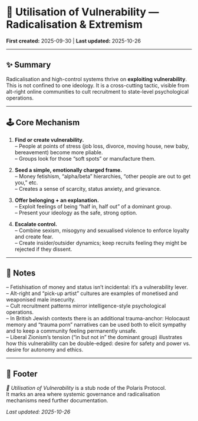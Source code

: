 # 🧠 Utilisation of Vulnerability — Radicalisation & Extremism  
**First created:** 2025-09-30 | **Last updated:** 2025-10-26  

---

## ✨ Summary  

Radicalisation and high-control systems thrive on **exploiting vulnerability**. This is not confined to one ideology. It is a cross-cutting tactic, visible from alt-right online communities to cult recruitment to state-level psychological operations.

---

## 🕹️ Core Mechanism  

1. **Find or create vulnerability.**  
   – People at points of stress (job loss, divorce, moving house, new baby, bereavement) become more pliable.  
   – Groups look for those “soft spots” or manufacture them.

2. **Seed a simple, emotionally charged frame.**  
   – Money fetishism, “alpha/beta” hierarchies, “other people are out to get you,” etc.  
   – Creates a sense of scarcity, status anxiety, and grievance.

3. **Offer belonging + an explanation.**  
   – Exploit feelings of being “half in, half out” of a dominant group.  
   – Present your ideology as the safe, strong option.

4. **Escalate control.**  
   – Combine sexism, misogyny and sexualised violence to enforce loyalty and create fear.  
   – Create insider/outsider dynamics; keep recruits feeling they might be rejected if they dissent.

---

## 🧠 Notes  

– Fetishisation of money and status isn’t incidental: it’s a vulnerability lever.  
– Alt-right and “pick-up artist” cultures are examples of monetised and weaponised male insecurity.  
– Cult recruitment patterns mirror intelligence-style psychological operations.  
– In British Jewish contexts there is an additional trauma-anchor: Holocaust memory and “trauma porn” narratives can be used both to elicit sympathy and to keep a community feeling permanently unsafe.  <!--Please can the white people who are not Jews and have no belonging to a persecuted group, kindly choose a different historical setting? Or a fantasy worldbuild? You have AI and the internet; you can do it! -->  
– Liberal Zionism’s tension (“in but not in” the dominant group) illustrates how this vulnerability can be double-edged: desire for safety and power vs. desire for autonomy and ethics.  

---

## 🏮 Footer  

*🧠 Utilisation of Vulnerability* is a stub node of the Polaris Protocol.  
It marks an area where systemic governance and radicalisation mechanisms need further documentation.  

_Last updated: 2025-10-26_
